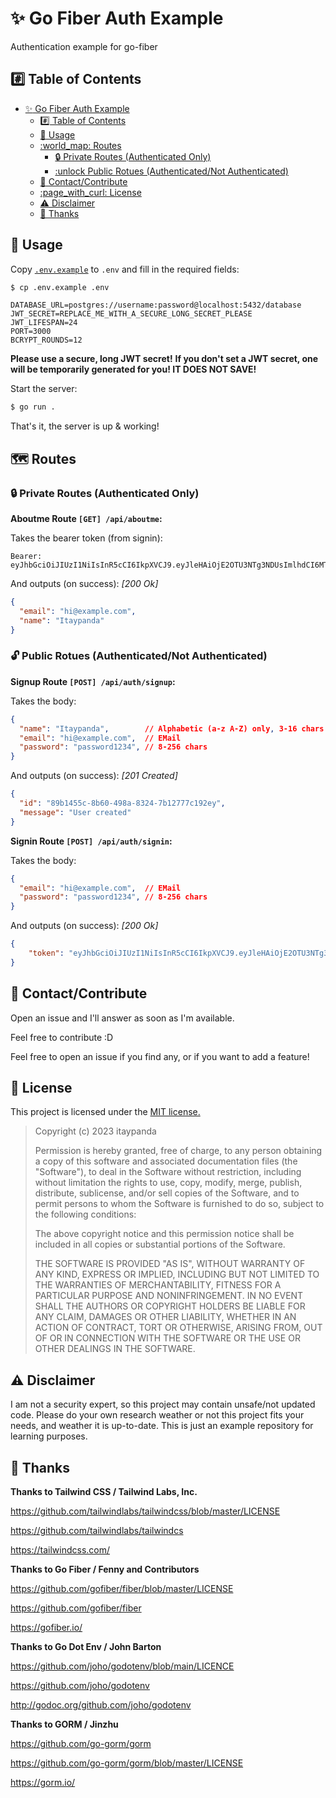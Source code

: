 # :sparkles: Go Fiber Auth Example

Authentication example for go-fiber

## :hash: Table of Contents

- [:sparkles: Go Fiber Auth Example](#sparkles-go-fiber-auth-example)
  - [:hash: Table of Contents](#hash-table-of-contents)
  - [:memo: Usage](#memo-usage)
  - [:world\_map: Routes](#world_map-routes)
    - [:lock:  Private Routes (Authenticated Only)](#lock--private-routes-authenticated-only)
    - [:unlock Public Rotues (Authenticated/Not Authenticated)](#unlock-public-rotues-authenticatednot-authenticated)
  - [:wave: Contact/Contribute](#wave-contactcontribute)
  - [:page\_with\_curl: License](#page_with_curl-license)
  - [:warning: Disclaimer](#warning-disclaimer)
  - [💙 Thanks](#-thanks)

## :memo: Usage

Copy [`.env.example`](./.env.example) to `.env` and fill in the required fields:

```bash
$ cp .env.example .env
```

```env
DATABASE_URL=postgres://username:password@localhost:5432/database
JWT_SECRET=REPLACE_ME_WITH_A_SECURE_LONG_SECRET_PLEASE
JWT_LIFESPAN=24
PORT=3000
BCRYPT_ROUNDS=12
```

**Please use a secure, long JWT secret!**
**If you don't set a JWT secret, one will be temporarily generated for you! IT DOES NOT SAVE!**

Start the server:

```bash
$ go run .
```

That's it, the server is up & working!

## :world_map: Routes

### :lock:  Private Routes (Authenticated Only)

**Aboutme Route ``[GET] /api/aboutme``:**

Takes the bearer token (from signin):
```
Bearer: eyJhbGciOiJIUzI1NiIsInR5cCI6IkpXVCJ9.eyJleHAiOjE2OTU3NTg3NDUsImlhdCI6MTY5NTY3MjM0NSwiaWQiOiI4OWIxNDU1Yy04YjYwLTQ5OGEtODMyNC03YjEyNzc3YzE5MmUifQ.V_QL64NusmThL7p16EUAEWx1BMIll22J0s9EF6_kY3c
```

And outputs (on success):
*[200 Ok]*
```json
{
  "email": "hi@example.com",
  "name": "Itaypanda"
}
```

### :unlock: Public Rotues (Authenticated/Not Authenticated)

**Signup Route ``[POST] /api/auth/signup``:**

Takes the body:
```json
{
  "name": "Itaypanda",        // Alphabetic (a-z A-Z) only, 3-16 chars
  "email": "hi@example.com",  // EMail
  "password": "password1234", // 8-256 chars
}
```

And outputs (on success):
*[201 Created]*
```json
{
  "id": "89b1455c-8b60-498a-8324-7b12777c192ey",
  "message": "User created"
}
```

**Signin Route ``[POST] /api/auth/signin``:**

Takes the body:
```json
{
  "email": "hi@example.com",  // EMail
  "password": "password1234", // 8-256 chars
}
```

And outputs (on success):
*[200 Ok]*
```json
{
    "token": "eyJhbGciOiJIUzI1NiIsInR5cCI6IkpXVCJ9.eyJleHAiOjE2OTU3NTg3NDUsImlhdCI6MTY5NTY3MjM0NSwiaWQiOiI4OWIxNDU1Yy04YjYwLTQ5OGEtODMyNC03YjEyNzc3YzE5MmUifQ.V_QL64NusmThL7p16EUAEWx1BMIll22J0s9EF6_kY3c"
}
```

## :wave: Contact/Contribute

Open an issue and I'll answer as soon as I'm available.

Feel free to contribute :D

Feel free to open an issue if you find any, or if you want to add a feature!


## :page_with_curl: License

This project is licensed under the [MIT license.](./LICENSE)

>Copyright (c) 2023 itaypanda
>
> Permission is hereby granted, free of charge, to any person obtaining a copy of this software and associated documentation files (the "Software"), to deal in the Software without restriction, including without limitation the rights to use, copy, modify, merge, publish, distribute, sublicense, and/or sell copies of the Software, and to permit persons to whom the Software is furnished to do so, subject to the following conditions:
>
> The above copyright notice and this permission notice shall be included in all copies or substantial portions of the Software.
>
> THE SOFTWARE IS PROVIDED "AS IS", WITHOUT WARRANTY OF ANY KIND, EXPRESS OR IMPLIED, INCLUDING BUT NOT LIMITED TO THE WARRANTIES OF MERCHANTABILITY, FITNESS FOR A PARTICULAR PURPOSE AND NONINFRINGEMENT. IN NO EVENT SHALL THE AUTHORS OR COPYRIGHT HOLDERS BE LIABLE FOR ANY CLAIM, DAMAGES OR OTHER LIABILITY, WHETHER IN AN ACTION OF CONTRACT, TORT OR OTHERWISE, ARISING FROM, OUT OF OR IN CONNECTION WITH THE SOFTWARE OR THE USE OR OTHER DEALINGS IN THE SOFTWARE.

## :warning: Disclaimer

I am not a security expert, so this project may contain unsafe/not updated code. Please do your own research weather or not this project fits your needs, and weather it is up-to-date. This is just an example repository for learning purposes.

## 💙 Thanks

**Thanks to Tailwind CSS / Tailwind Labs, Inc.**

https://github.com/tailwindlabs/tailwindcss/blob/master/LICENSE

https://github.com/tailwindlabs/tailwindcs

https://tailwindcss.com/


**Thanks to Go Fiber / Fenny and Contributors**

https://github.com/gofiber/fiber/blob/master/LICENSE

https://github.com/gofiber/fiber

https://gofiber.io/


**Thanks to Go Dot Env / John Barton**

https://github.com/joho/godotenv/blob/main/LICENCE

https://github.com/joho/godotenv

http://godoc.org/github.com/joho/godotenv

**Thanks to GORM / Jinzhu**

https://github.com/go-gorm/gorm

https://github.com/go-gorm/gorm/blob/master/LICENSE

https://gorm.io/
